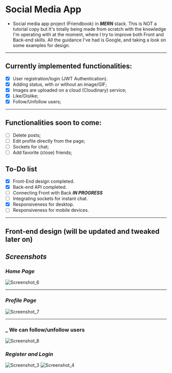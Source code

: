 # **Social Media App**

-   Social media app project (Friendbook) in **_MERN_** stack. This is NOT a tutorial copy but It's totally being made from scratch with the knowledge I'm operating with at the moment, where I try to improve both Front and Back-end skills. All the guidance I've had is Google, and taking a look on some examples for design.

---

## **Currently implemented functionalities:**
-   [x] User registration/login (JWT Authentication).
-   [x] Adding status, with or without an image/GIF;
-   [x] Images are uploaded on a cloud (Cloudinary) service;
-   [x] Like/Dislike;
-   [x] Follow/Unfollow users;

---

## **Functionalities soon to come:**

-   [ ] Delete posts;
-   [ ] Edit profile directly from the page;
-   [ ] Sockets for chat;
-   [ ] Add favorite (close) friends;

## **To-Do list**

-   [x] Front-End design completed.
-   [x] Back-end API completed.
-   [ ] Connecting Front with Back **_IN PROGRESS_**
-   [ ] Integrating sockets for instant chat.
-   [x] Responsiveness for desktop.
-   [ ] Responsiveness for mobile devices.

---

## **Front-end design (will be updated and tweaked later on)**

## **_Screenshots_**

### _Home Page_

![Screenshot_6](https://user-images.githubusercontent.com/73792907/150241854-057ddb4c-2198-4b09-897f-aaf80085386b.jpg)

---

### _Profile Page_

![Screenshot_7](https://user-images.githubusercontent.com/73792907/150241800-596d2d39-7a98-4504-a5c1-364b3155ac18.jpg)

---

### _ We can follow/unfollow users

![Screenshot_8](https://user-images.githubusercontent.com/73792907/150242435-fe6cd70d-26f9-44be-8a3c-bd29fb1fd14b.jpg)


### _Register and Login_

![Screenshot_3](https://user-images.githubusercontent.com/73792907/149223936-68a837af-ef4d-436e-be25-ee23d71c7c32.jpg)
![Screenshot_4](https://user-images.githubusercontent.com/73792907/149223938-d809ac74-e953-4f90-a51e-2ee89959a2a6.jpg)
